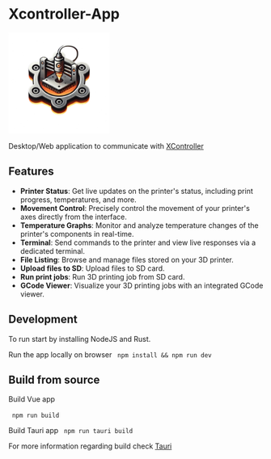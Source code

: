 # Xcontroller-App

<img src=".github/logo.png" alt="xcontroller-app Logo" width="200"/>

Desktop/Web application to communicate with [XController](https://github.com/J040M/xcontroller)

## Features

- **Printer Status**: Get live updates on the printer's status, including print progress, temperatures, and more.
- **Movement Control**: Precisely control the movement of your printer's axes directly from the interface.
- **Temperature Graphs**: Monitor and analyze temperature changes of the printer's components in real-time.
- **Terminal**: Send commands to the printer and view live responses via a dedicated terminal.
- **File Listing**: Browse and manage files stored on your 3D printer.
- **Upload files to SD**: Upload files to SD card.
- **Run print jobs**: Run 3D printing job from SD card.
- **GCode Viewer**: Visualize your 3D printing jobs with an integrated GCode viewer.

## Development

To run start by installing NodeJS and Rust. 

Run the app locally on browser
``` npm install && npm run dev```

## Build from source

Build Vue app

``` npm run build```

Build Tauri app
``` npm run tauri build```

For more information regarding build check [Tauri](https://v2.tauri.app/distribute/)
